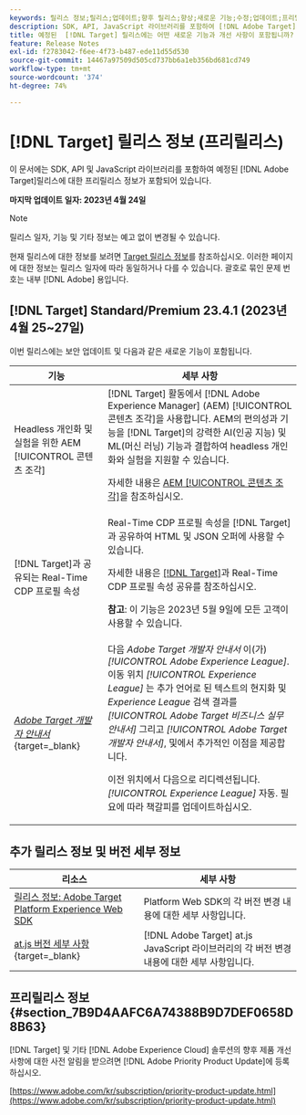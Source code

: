 ```yaml
---
keywords: 릴리스 정보;릴리스;업데이트;향후 릴리스;향상;새로운 기능;수정;업데이트;프리릴리스
description: SDK, API, JavaScript 라이브러리를 포함하여 [!DNL Adobe Target]의 예정된 릴리스에 포함된 새로운 기능 및 개선, 수정 사항에 대해 알아봅니다.
title: 예정된  [!DNL Target] 릴리스에는 어떤 새로운 기능과 개선 사항이 포함됩니까?
feature: Release Notes
exl-id: f2783042-f6ee-4f73-b487-ede11d55d530
source-git-commit: 14467a97509d505cd737bb6a1eb356bd681cd749
workflow-type: tm+mt
source-wordcount: '374'
ht-degree: 74%

---
```


# [!DNL Target] 릴리스 정보 (프리릴리스)

이 문서에는 SDK, API 및 JavaScript 라이브러리를 포함하여 예정된 [!DNL Adobe Target]릴리스에 대한 프리릴리스 정보가 포함되어 있습니다.

**마지막 업데이트 일자: 2023년 4월 24일**

>[!NOTE]
>
>릴리스 일자, 기능 및 기타 정보는 예고 없이 변경될 수 있습니다.
>
>현재 릴리스에 대한 정보를 보려면 [Target 릴리스 정보](release-notes.md)를 참조하십시오. 이러한 페이지에 대한 정보는 릴리스 일자에 따라 동일하거나 다를 수 있습니다. 괄호로 묶인 문제 번호는 내부 [!DNL Adobe] 용입니다.

## [!DNL Target] Standard/Premium 23.4.1 (2023년 4월 25~27일)

이번 릴리스에는 보안 업데이트 및 다음과 같은 새로운 기능이 포함됩니다.

| 기능 | 세부 사항 |
|--- |--- |
| Headless 개인화 및 실험을 위한 AEM [!UICONTROL 콘텐츠 조각] | [!DNL Target] 활동에서 [!DNL Adobe Experience Manager] (AEM) [!UICONTROL 콘텐츠 조각]을 사용합니다. AEM의 편의성과 기능을 [!DNL Target]의 강력한 AI(인공 지능) 및 ML(머신 러닝) 기능과 결합하여 headless 개인화와 실험을 지원할 수 있습니다.<P>자세한 내용은 [AEM [!UICONTROL 콘텐츠 조각]](/help/main/c-integrating-target-with-mac/aem/content-fragments-aem.md)을 참조하십시오. |
| [!DNL Target]과 공유되는 Real-Time CDP 프로필 속성 | Real-Time CDP 프로필 속성을 [!DNL Target]과 공유하여 HTML 및 JSON 오퍼에 사용할 수 있습니다.<P>자세한 내용은 [ [!DNL Target]](/help/main/c-integrating-target-with-mac/integrating-with-rtcdp.md#rtcdp-profile-attributes)과 Real-Time CDP 프로필 속성 공유를 참조하십시오.<p>**참고**: 이 기능은 2023년 5월 9일에 모든 고객이 사용할 수 있습니다. |
| [*Adobe Target 개발자 안내서*](https://experienceleague.adobe.com/docs/target-dev/developer/overview.html){target=_blank} | 다음 *Adobe Target 개발자 안내서* 이(가) *[!UICONTROL Adobe Experience League]*. 이동 위치 *[!UICONTROL Experience League]* 는 추가 언어로 된 텍스트의 현지화 및 *Experience League* 검색 결과를 *[!UICONTROL Adobe Target 비즈니스 실무 안내서]* 그리고 *[!UICONTROL Adobe Target 개발자 안내서]*, 및에서 추가적인 이점을 제공합니다.<P>이전 위치에서 다음으로 리디렉션됩니다. *[!UICONTROL Experience League]* 자동. 필요에 따라 책갈피를 업데이트하십시오. |

## 추가 릴리스 정보 및 버전 세부 정보

| 리소스 | 세부 사항 |
|--- |--- |
| [릴리스 정보: Adobe Target Platform Experience Web SDK](https://experienceleague.adobe.com/docs/experience-platform/edge/release-notes.html?lang=ko-KR) | Platform Web SDK의 각 버전 변경 내용에 대한 세부 사항입니다. |
| [at.js 버전 세부 사항](https://experienceleague.corp.adobe.com/docs/target-dev/developer/client-side/at-js-implementation/target-atjs-versions.html){target=_blank} | [!DNL Adobe Target] at.js JavaScript 라이브러리의 각 버전 변경 내용에 대한 세부 사항입니다. |

## 프리릴리스 정보 {#section_7B9D4AAFC6A74388B9D7DEF0658D8B63}

[!DNL Target] 및 기타 [!DNL Adobe Experience Cloud] 솔루션의 향후 제품 개선 사항에 대한 사전 알림을 받으려면 [!DNL Adobe Priority Product Update]에 등록하십시오.

[https://www.adobe.com/kr/subscription/priority-product-update.html](https://www.adobe.com/kr/subscription/priority-product-update.html)
